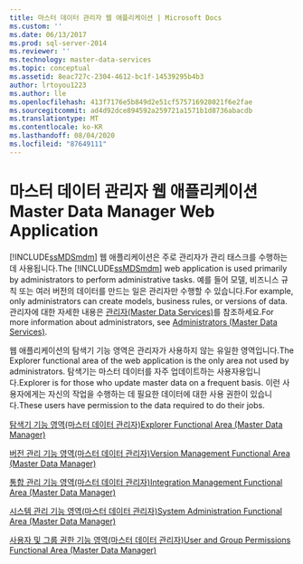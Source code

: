 ```yaml
---
title: 마스터 데이터 관리자 웹 애플리케이션 | Microsoft Docs
ms.custom: ''
ms.date: 06/13/2017
ms.prod: sql-server-2014
ms.reviewer: ''
ms.technology: master-data-services
ms.topic: conceptual
ms.assetid: 8eac727c-2304-4612-bc1f-14539295b4b3
author: lrtoyou1223
ms.author: lle
ms.openlocfilehash: 413f7176e5b849d2e51cf575716928021f6e2fae
ms.sourcegitcommit: ad4d92dce894592a259721a1571b1d8736abacdb
ms.translationtype: MT
ms.contentlocale: ko-KR
ms.lasthandoff: 08/04/2020
ms.locfileid: "87649111"
---
```

# <a name="master-data-manager-web-application"></a><span data-ttu-id="9fd1b-102">마스터 데이터 관리자 웹 애플리케이션</span><span class="sxs-lookup"><span data-stu-id="9fd1b-102">Master Data Manager Web Application</span></span>
  <span data-ttu-id="9fd1b-103">[!INCLUDE[ssMDSmdm](../includes/ssmdsmdm-md.md)] 웹 애플리케이션은 주로 관리자가 관리 태스크를 수행하는 데 사용됩니다.</span><span class="sxs-lookup"><span data-stu-id="9fd1b-103">The [!INCLUDE[ssMDSmdm](../includes/ssmdsmdm-md.md)] web application is used primarily by administrators to perform administrative tasks.</span></span> <span data-ttu-id="9fd1b-104">예를 들어 모델, 비즈니스 규칙 또는 여러 버전의 데이터를 만드는 일은 관리자만 수행할 수 있습니다.</span><span class="sxs-lookup"><span data-stu-id="9fd1b-104">For example, only administrators can create models, business rules, or versions of data.</span></span> <span data-ttu-id="9fd1b-105">관리자에 대한 자세한 내용은 [관리자&#40;Master Data Services&#41;](administrators-master-data-services.md)를 참조하세요.</span><span class="sxs-lookup"><span data-stu-id="9fd1b-105">For more information about administrators, see [Administrators &#40;Master Data Services&#41;](administrators-master-data-services.md).</span></span>  
  
 <span data-ttu-id="9fd1b-106">웹 애플리케이션의 탐색기 기능 영역은 관리자가 사용하지 않는 유일한 영역입니다.</span><span class="sxs-lookup"><span data-stu-id="9fd1b-106">The Explorer functional area of the web application is the only area not used by administrators.</span></span> <span data-ttu-id="9fd1b-107">탐색기는 마스터 데이터를 자주 업데이트하는 사용자용입니다.</span><span class="sxs-lookup"><span data-stu-id="9fd1b-107">Explorer is for those who update master data on a frequent basis.</span></span> <span data-ttu-id="9fd1b-108">이런 사용자에게는 자신의 작업을 수행하는 데 필요한 데이터에 대한 사용 권한이 있습니다.</span><span class="sxs-lookup"><span data-stu-id="9fd1b-108">These users have permission to the data required to do their jobs.</span></span>  
  
 [<span data-ttu-id="9fd1b-109">탐색기 기능 영역&#40;마스터 데이터 관리자&#41;</span><span class="sxs-lookup"><span data-stu-id="9fd1b-109">Explorer Functional Area &#40;Master Data Manager&#41;</span></span>](../../2014/master-data-services/explorer-functional-area-master-data-manager.md)  
  
 [<span data-ttu-id="9fd1b-110">버전 관리 기능 영역&#40;마스터 데이터 관리자&#41;</span><span class="sxs-lookup"><span data-stu-id="9fd1b-110">Version Management Functional Area &#40;Master Data Manager&#41;</span></span>](../../2014/master-data-services/version-management-functional-area-master-data-manager.md)  
  
 [<span data-ttu-id="9fd1b-111">통합 관리 기능 영역&#40;마스터 데이터 관리자&#41;</span><span class="sxs-lookup"><span data-stu-id="9fd1b-111">Integration Management Functional Area &#40;Master Data Manager&#41;</span></span>](../../2014/master-data-services/integration-management-functional-area-master-data-manager.md)  
  
 [<span data-ttu-id="9fd1b-112">시스템 관리 기능 영역&#40;마스터 데이터 관리자&#41;</span><span class="sxs-lookup"><span data-stu-id="9fd1b-112">System Administration Functional Area &#40;Master Data Manager&#41;</span></span>](../../2014/master-data-services/system-administration-functional-area-master-data-manager.md)  
  
 [<span data-ttu-id="9fd1b-113">사용자 및 그룹 권한 기능 영역&#40;마스터 데이터 관리자&#41;</span><span class="sxs-lookup"><span data-stu-id="9fd1b-113">User and Group Permissions Functional Area &#40;Master Data Manager&#41;</span></span>](../../2014/master-data-services/user-and-group-permissions-functional-area-master-data-manager.md)  
  
  
